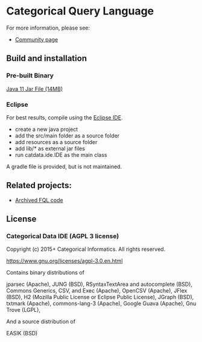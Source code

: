 Categorical Query Language 
====

For more information, please see:
- <a href="http://categoricaldata.net" target="_blank">Community page</a>

Build and installation
----------------------

### Pre-built Binary

[Java 11 Jar File (14MB)](http://categoricaldata.net/cql.jar)

### Eclipse
	
For best results, compile using the [Eclipse IDE](http://eclipse.org/jdt/).

- create a new java project
- add the src/main folder as a source folder
- add resources as a source folder 
- add lib/* as external jar files
- run catdata.ide.IDE as the main class

A gradle file is provided, but is not maintained.

Related projects:
--------------

- [Archived FQL code](https://github.com/CategoricalData/FQL)

License
-------

### Categorical Data IDE (AGPL 3 license)

Copyright (c) 2015+ Categorical Informatics.  All rights reserved.

https://www.gnu.org/licenses/agpl-3.0.en.html

Contains binary distributions of

jparsec (Apache),
JUNG (BSD),
RSyntaxTextArea and autocomplete (BSD),
Commons Generics, CSV, and Exec (Apache),
OpenCSV (Apache),
JFlex (BSD),
H2 (Mozilla Public License or Eclipse Public License),
JGraph (BSD),
txtmark (Apache),
commons-lang-3 (Apache),
Google Guava (Apache),
Gnu Trove (LGPL),

And a source distribution of

EASIK (BSD)
